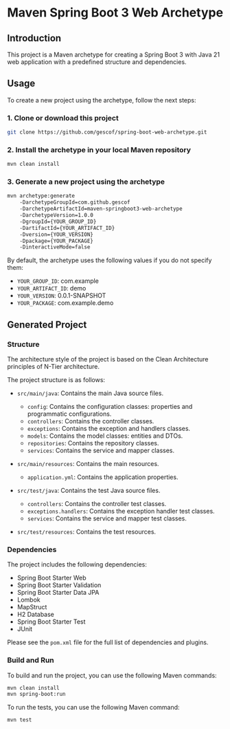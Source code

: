 # Maven Spring Boot 3 Web Archetype

## Introduction

This project is a Maven archetype for creating a Spring Boot 3 with Java 21 web application with a predefined structure and dependencies.

## Usage

To create a new project using the archetype, follow the next steps:

### 1. Clone or download this project

```sh
git clone https://github.com/gescof/spring-boot-web-archetype.git
```

### 2. Install the archetype in your local Maven repository

```sh
mvn clean install
```

### 3. Generate a new project using the archetype

```sh
mvn archetype:generate 
    -DarchetypeGroupId=com.github.gescof 
    -DarchetypeArtifactId=maven-springboot3-web-archetype 
    -DarchetypeVersion=1.0.0 
    -DgroupId={YOUR_GROUP_ID}
    -DartifactId={YOUR_ARTIFACT_ID}
    -Dversion={YOUR_VERSION}
    -Dpackage={YOUR_PACKAGE}
    -DinteractiveMode=false
```

By default, the archetype uses the following values if you do not specify them:

- `YOUR_GROUP_ID`: com.example
- `YOUR_ARTIFACT_ID`: demo
- `YOUR_VERSION`: 0.0.1-SNAPSHOT
- `YOUR_PACKAGE`: com.example.demo

## Generated Project

### Structure

The architecture style of the project is based on the Clean Architecture principles of N-Tier architecture.

The project structure is as follows:

- `src/main/java`: Contains the main Java source files.
  - `config`: Contains the configuration classes: properties and programmatic configurations.
  - `controllers`: Contains the controller classes.
  - `exceptions`: Contains the exception and handlers classes.
  - `models`: Contains the model classes: entities and DTOs.
  - `repositories`: Contains the repository classes.
  - `services`: Contains the service and mapper classes.

- `src/main/resources`: Contains the main resources.
  - `application.yml`: Contains the application properties.

- `src/test/java`: Contains the test Java source files.
  - `controllers`: Contains the controller test classes.
  - `exceptions.handlers`: Contains the exception handler test classes.
  - `services`: Contains the service and mapper test classes.

- `src/test/resources`: Contains the test resources.

### Dependencies

The project includes the following dependencies:

- Spring Boot Starter Web
- Spring Boot Starter Validation
- Spring Boot Starter Data JPA
- Lombok
- MapStruct
- H2 Database
- Spring Boot Starter Test
- JUnit

Please see the `pom.xml` file for the full list of dependencies and plugins.

### Build and Run

To build and run the project, you can use the following Maven commands:

```sh
mvn clean install
mvn spring-boot:run
```

To run the tests, you can use the following Maven command:

```sh
mvn test
```
